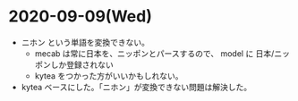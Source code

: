 # 2020-09-09(Wed)

 * ニホン という単語を変換できない。
   * mecab は常に日本を、ニッポンとパースするので、 model に 日本/ニッポンしか登録されない
   * kytea をつかった方がいいかもしれない。
* kytea ベースにした。「ニホン」が変換できない問題は解決した。
